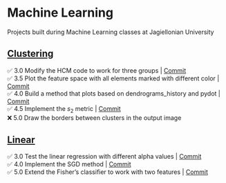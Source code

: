 # Machine Learning

Projects built during Machine Learning classes at Jagiellonian University

## [Clustering](https://github.com/michalzuch/machine-learning/blob/main/Clustering/07%20Exercises.ipynb)

✅ 3.0 Modify the HCM code to work for three groups | [Commit](https://github.com/michalzuch/machine-learning/commit/f9fa7e2495111eae0e3465aa317d162ccc1f48b5)  
✅ 3.5 Plot the feature space with all elements marked with different color | [Commit](https://github.com/michalzuch/machine-learning/commit/9a9aa9bed6c8a4216a6b2a9dd9a5666df51fa9e1)  
✅ 4.0 Build a method that plots based on dendrograms_history and pydot | [Commit](https://github.com/michalzuch/machine-learning/commit/e937a478379ddd456da603f749ec744bae9ab032)  
✅ 4.5 Implement the $s_{2}$ metric | [Commit](https://github.com/michalzuch/machine-learning/commit/04915f599e84e49c9cdd13cea586ff2bfc5c6b9c)  
❌ 5.0 Draw the borders between clusters in the output image

## [Linear](https://github.com/michalzuch/machine-learning/blob/main/Linear/04%20Exercises.ipynb)

✅ 3.0 Test the linear regression with different alpha values | [Commit](https://github.com/michalzuch/machine-learning/commit/a07cb13d0e9803b2530cccd210c4f09d5d1b972e)  
✅ 4.0 Implement the SGD method | [Commit](https://github.com/michalzuch/machine-learning/commit/862b4f4bf72e64dfc792bdbb1381d482c8b4a0ba)  
✅ 5.0 Extend the Fisher’s classifier to work with two features | [Commit](https://github.com/michalzuch/machine-learning/commit/2433ad27cf4b647136fbdd6f73926cd162c54f0e)  
